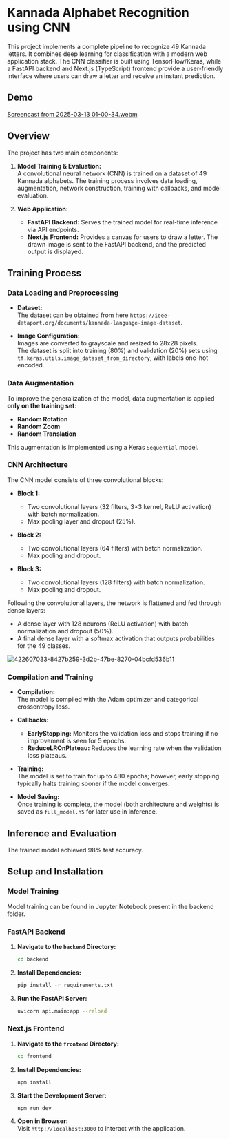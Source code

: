 # Kannada Alphabet Recognition using CNN

This project implements a complete pipeline to recognize 49 Kannada letters. It combines deep learning for classification with a modern web application stack. The CNN classifier is built using TensorFlow/Keras, while a FastAPI backend and Next.js (TypeScript) frontend provide a user-friendly interface where users can draw a letter and receive an instant prediction.

## Demo


[Screencast from 2025-03-13 01-00-34.webm](https://github.com/user-attachments/assets/2ac763ac-1f91-41d5-849c-864a2a288d87)

## Overview

The project has two main components:

1. **Model Training & Evaluation:**  
   A convolutional neural network (CNN) is trained on a dataset of 49 Kannada alphabets. The training process involves data loading, augmentation, network construction, training with callbacks, and model evaluation.

2. **Web Application:**  
   - **FastAPI Backend:** Serves the trained model for real-time inference via API endpoints.
   - **Next.js Frontend:** Provides a canvas for users to draw a letter. The drawn image is sent to the FastAPI backend, and the predicted output is displayed.

## Training Process

### Data Loading and Preprocessing

- **Dataset:**  
  The dataset can be obtained from here `https://ieee-dataport.org/documents/kannada-language-image-dataset`.

- **Image Configuration:**  
  Images are converted to grayscale and resized to 28x28 pixels.  
  The dataset is split into training (80%) and validation (20%) sets using `tf.keras.utils.image_dataset_from_directory`, with labels one-hot encoded.

### Data Augmentation

To improve the generalization of the model, data augmentation is applied **only on the training set**:
- **Random Rotation**
- **Random Zoom**
- **Random Translation**

This augmentation is implemented using a Keras `Sequential` model.

### CNN Architecture

The CNN model consists of three convolutional blocks:

- **Block 1:**
  - Two convolutional layers (32 filters, 3×3 kernel, ReLU activation) with batch normalization.
  - Max pooling layer and dropout (25%).

- **Block 2:**
  - Two convolutional layers (64 filters) with batch normalization.
  - Max pooling and dropout.

- **Block 3:**
  - Two convolutional layers (128 filters) with batch normalization.
  - Max pooling and dropout.

Following the convolutional layers, the network is flattened and fed through dense layers:
- A dense layer with 128 neurons (ReLU activation) with batch normalization and dropout (50%).
- A final dense layer with a softmax activation that outputs probabilities for the 49 classes.

![422607033-8427b259-3d2b-47be-8270-04bcfd536b11](https://github.com/user-attachments/assets/90dbe440-ed3c-45f4-9b24-a2387f6cd678)


### Compilation and Training

- **Compilation:**  
  The model is compiled with the Adam optimizer and categorical crossentropy loss.

- **Callbacks:**  
  - **EarlyStopping:** Monitors the validation loss and stops training if no improvement is seen for 5 epochs.
  - **ReduceLROnPlateau:** Reduces the learning rate when the validation loss plateaus.
  
- **Training:**  
  The model is set to train for up to 480 epochs; however, early stopping typically halts training sooner if the model converges.

- **Model Saving:**  
  Once training is complete, the model (both architecture and weights) is saved as `full_model.h5` for later use in inference.

## Inference and Evaluation

The trained model achieved 98% test accuracy.

## Setup and Installation

### Model Training

Model training can be found in Jupyter Notebook present in the backend folder.

### FastAPI Backend

1. **Navigate to the `backend` Directory:**

   ```bash
   cd backend
   ```

2. **Install Dependencies:**

   ```bash
   pip install -r requirements.txt
   ```

3. **Run the FastAPI Server:**

   ```bash
   uvicorn api.main:app --reload
   ```

### Next.js Frontend

1. **Navigate to the `frontend` Directory:**

   ```bash
   cd frontend
   ```

2. **Install Dependencies:**

   ```bash
   npm install
   ```

3. **Start the Development Server:**

   ```bash
   npm run dev
   ```

4. **Open in Browser:**  
   Visit `http://localhost:3000` to interact with the application.


